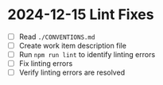 # 2024-12-15 Lint Fixes

- [ ] Read `./CONVENTIONS.md`
- [ ] Create work item description file
- [ ] Run `npm run lint` to identify linting errors
- [ ] Fix linting errors
- [ ] Verify linting errors are resolved
